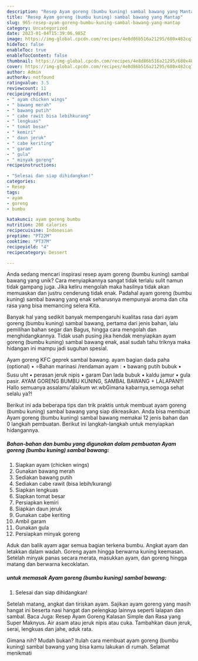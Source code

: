 ```yaml
---
description: "Resep Ayam goreng (bumbu kuning) sambal bawang yang Mantap"
title: "Resep Ayam goreng (bumbu kuning) sambal bawang yang Mantap"
slug: 965-resep-ayam-goreng-bumbu-kuning-sambal-bawang-yang-mantap
category: Uncategorized
date: 2023-01-04T15:39:06.985Z
image: https://img-global.cpcdn.com/recipes/4e8d86b516a21295/680x482cq70/ayam-goreng-bumbu-kuning-sambal-bawang-foto-resep-utama.jpg
hideToc: false
enableToc: true
enableTocContent: false
thumbnail: https://img-global.cpcdn.com/recipes/4e8d86b516a21295/680x482cq70/ayam-goreng-bumbu-kuning-sambal-bawang-foto-resep-utama.jpg
cover: https://img-global.cpcdn.com/recipes/4e8d86b516a21295/680x482cq70/ayam-goreng-bumbu-kuning-sambal-bawang-foto-resep-utama.jpg
author: Admin
authorAv: notfound
ratingvalue: 3.5
reviewcount: 11
recipeingredient:
- " ayam chicken wings"
- " bawang merah"
- " bawang putih"
- " cabe rawit bisa lebihkurang"
- " lengkuas"
- " tomat besar"
- " kemiri"
- " daun jeruk"
- " cabe keriting"
- " garam"
- " gula"
- " minyak goreng"
recipeinstructions:

- "Selesai dan siap dihidangkan!"
categories:
- Resep
tags:
- ayam
- goreng
- bumbu

katakunci: ayam goreng bumbu 
nutrition: 208 calories
recipecuisine: Indonesian
preptime: "PT22M"
cooktime: "PT37M"
recipeyield: "4"
recipecategory: Dessert

---
```





Anda sedang mencari inspirasi resep ayam goreng (bumbu kuning) sambal bawang yang unik? Cara menyiapkannya sangat tidak terlalu sulit namun tidak gampang juga. Jika keliru mengolah maka hasilnya tidak akan memuaskan dan justru cenderung tidak enak. Padahal ayam goreng (bumbu kuning) sambal bawang yang enak seharusnya mempunyai aroma dan cita rasa yang bisa memancing selera Kita.





Banyak hal yang sedikit banyak mempengaruhi kualitas rasa dari ayam goreng (bumbu kuning) sambal bawang, pertama dari jenis bahan, lalu pemilihan bahan segar dan Bagus, hingga cara mengolah dan menghidangkannya. Tidak usah pusing jika hendak menyiapkan ayam goreng (bumbu kuning) sambal bawang enak,      asal sudah tahu triknya maka hidangan ini mampu jadi suguhan spesial.














Ayam goreng KFC geprek sambal bawang. ayam bagian dada paha (optional) • ⭐Bahan marinasi /rendaman ayam : • bawang putih bubuk • Susu uht • perasan jeruk nipis • garam Dan lada bubuk • kaldu jamur • gula pasir. AYAM GORENG BUMBU KUNING, SAMBAL BAWANG + LALAPAN!!! Hallo semuanya assalamu&#39;alaikum wr.wbGimana kabarnya,semoga sehat selalu ya?!






Berikut ini ada beberapa tips dan trik praktis untuk membuat ayam goreng (bumbu kuning) sambal bawang yang siap dikreasikan. Anda bisa membuat Ayam goreng (bumbu kuning) sambal bawang memakai 12 jenis bahan dan 0 langkah pembuatan. Berikut ini langkah-langkah untuk menyiapkan hidangannya.

<!--inarticleads1-->

##### Bahan-bahan dan bumbu yang digunakan dalam pembuatan Ayam goreng (bumbu kuning) sambal bawang:

1. Siapkan  ayam (chicken wings)
1. Gunakan  bawang merah
1. Sediakan  bawang putih
1. Sediakan  cabe rawit (bisa lebih/kurang)
1. Siapkan  lengkuas
1. Siapkan  tomat besar
1. Persiapkan  kemiri
1. Siapkan  daun jeruk
1. Gunakan  cabe keriting
1. Ambil  garam
1. Gunakan  gula
1. Persiapkan  minyak goreng


Aduk dan balik ayam agar semua bagian terkena bumbu. Angkat ayam dan letakkan dalam wadah. Goreng ayam hingga berwarna kuning keemasan. Setelah minyak panas secara merata, masukkan ayam, dan goreng hingga matang dan berwarna kecoklatan. 

<!--inarticleads2-->

#####  untuk memasak Ayam goreng (bumbu kuning) sambal bawang:


1. Selesai dan siap dihidangkan!

Setelah matang, angkat dan tiriskan ayam. Sajikan ayam goreng yang masih hangat ini beserta nasi hangat dan pelengkap lainnya seperti lalapan dan sambal. Baca Juga: Resep Ayam Goreng Kalasan Simple dan Rasa yang Super Maknyus. Air asam atau jeruk nipis atau cuka. Tambahkan daun jeruk, serai, lengkuas dan jahe, aduk rata. 

Gimana nih? Mudah bukan? Itulah cara membuat ayam goreng (bumbu kuning) sambal bawang yang bisa kamu lakukan di rumah. Selamat menikmati
